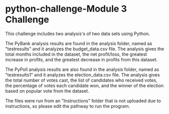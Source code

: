 # python-challenge-Module 3 Challenge

This challenge includes two analysis's of two data sets using Python.

The PyBank analysis results are found in the analysis folder, named as "testresults" and it analyzes the budget_data.csv file. The analysis gives the total months included in the dataset, the net profit/loss, the greatest increase in profits, and the greatest decrease in profits from this dataset.

The PyPoll analysis results are also found in the analysis folder, named as "testresults1" and it analyzes the election_data.csv file. The analysis gives the total number of votes cast, the list of candidates who received votes, the percentage of votes each candidate won, and the winner of the election based on popular vote from the dataset.

The files were run from an "Instructions" folder that is not uploaded due to instructions, so please edit the pathway to run the program. 
